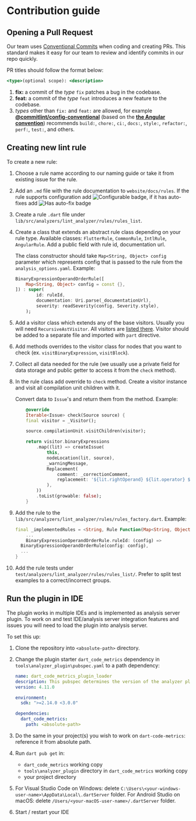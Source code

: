 # Contribution guide

## Opening a Pull Request

Our team uses [Conventional Commits](https://www.conventionalcommits.org/en/v1.0.0/) when coding and creating PRs. This standard makes it easy for our team to review and identify commits in our repo quickly.

PR titles should follow the format below:

```jsx
<type>(optional scope): <description>
```

1. **fix:** a commit of the *type* `fix` patches a bug in the codebase.
2. **feat:** a commit of the *type* `feat` introduces a new feature to the codebase.
3. *types* other than `fix:` and `feat:` are allowed, for example **[@commitlint/config-conventional](https://github.com/conventional-changelog/commitlint/tree/master/%40commitlint/config-conventional)** (based on the **[the Angular convention](https://github.com/angular/angular/blob/22b96b9/CONTRIBUTING.md#-commit-message-guidelines)**) recommends `build:`, `chore:`, `ci:`, `docs:`, `style:`, `refactor:`, `perf:`, `test:`, and others.

## Creating new lint rule

To create a new rule:

1. Choose a rule name according to our naming guide or take it from existing issue for the rule.
2. Add an `.md` file with the rule documentation to `website/docs/rules`. If the rule supports configuration add ![Configurable](https://img.shields.io/badge/-configurable-informational) badge, if it has auto-fixes add ![Has auto-fix](https://img.shields.io/badge/-has%20auto--fix-success) badge
3. Create a rule `.dart` file under `lib/src/analyzers/lint_analyzer/rules/rules_list`.
4. Create a class that extends an abstract rule class depending on your rule type. Available classes: `FlutterRule`, `CommonRule`, `IntlRule`, `AngularRule`. Add a public field with rule id, documentation url.

    The class constructor should take `Map<String, Object> config` parameter which represents config that is passed to the rule from the `analysis_options.yaml`. Example:

    ```dart
    BinaryExpressionOperandOrderRule([
        Map<String, Object> config = const {},
    ]) : super(
            id: ruleId,
            documentation: Uri.parse(_documentationUrl),
            severity: readSeverity(config, Severity.style),
        );
    ```

5. Add a visitor class which extends any of the base visitors. Usually you will need `RecursiveAstVisitor`. All visitors are [listed there](https://github.com/dart-lang/sdk/blob/master/pkg/analyzer/lib/dart/ast/visitor.dart). Visitor should be added to a separate file and imported with `part` directive.
6. Add methods overrides to the visitor class for nodes that you want to check (ex. `visitBinaryExpression`, `visitBlock`).
7. Collect all data needed for the rule (we usually use a private field for data storage and public getter to access it from the `check` method).
8. In the rule class add override to `check` method. Create a visitor instance and visit all compilation unit children with it.

    Convert data to `Issue`'s and return them from the method. Example:

    ```dart
        @override
        Iterable<Issue> check(Source source) {
        final visitor = _Visitor();

        source.compilationUnit.visitChildren(visitor);

        return visitor.binaryExpressions
            .map((lit) => createIssue(
                this,
                nodeLocation(lit, source),
                _warningMessage,
                Replacement(
                    comment: _correctionComment,
                    replacement: '${lit.rightOperand} ${lit.operator} ${lit.leftOperand}',
                ),
            ))
            .toList(growable: false);
        }
    ```

9. Add the rule to the `lib/src/analyzers/lint_analyzer/rules/rules_factory.dart`. Example:

    ```dart
    final _implementedRules = <String, Rule Function(Map<String, Object>)>{
        ...
        BinaryExpressionOperandOrderRule.ruleId: (config) =>
      BinaryExpressionOperandOrderRule(config: config),
      ...
    }
    ```

10. Add the rule tests under `test/analyzers/lint_analyzer/rules/rules_list/`. Prefer to split test examples to a correct/incorrect groups.

## Run the plugin in IDE

The plugin works in multiple IDEs and is implemented as analysis server plugin. To work on and test IDE/analysis server integration features and issues you
will need to load the plugin into analysis server.

To set this up:

1. Clone the repository into `<absolute-path>` directory.
2. Change the plugin starter `dart_code_metrics` dependency in `tools\analyzer_plugin\pubspec.yaml` to a path dependency:

    ```yaml
    name: dart_code_metrics_plugin_loader
    description: This pubspec determines the version of the analyzer plugin to load.
    version: 4.11.0

    environment:
      sdk: ">=2.14.0 <3.0.0"

    dependencies:
      dart_code_metrics:
        path: <absolute-path>
    ```

3. Do the same in your project(s) you wish to work on `dart-code-metrics`: reference it from absolute path.
4. Run `dart pub get` in:
   - `dart_code_metrics` working copy
   - `tools\analyzer_plugin` directory in `dart_code_metrics` working copy
   - your project directory
5. For Visual Studio Code on Windows: delete `C:\Users\<your-windows-user-name>\AppData\Local\.dartServer` folder.
   For Android Studio on macOS: delete `/Users/<your-macOS-user-name>/.dartServer` folder.
6. Start / restart your IDE
